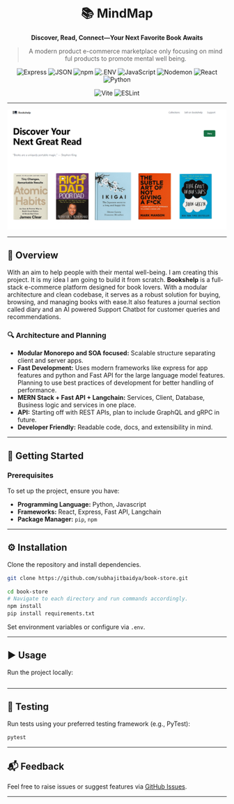 <div align="center">

# 📚 MindMap

**Discover, Read, Connect—Your Next Favorite Book Awaits**

> A modern product e-commerce marketplace only focusing on mind ful products to promote mental well being.

![Express](https://img.shields.io/badge/-Express-black?logo=express&logoColor=white)
![JSON](https://img.shields.io/badge/-JSON-black?logo=json&logoColor=white)
![npm](https://img.shields.io/badge/-npm-CB3837?logo=npm&logoColor=white)
![.ENV](https://img.shields.io/badge/-.ENV-yellow?logo=dotenv&logoColor=black)
![JavaScript](https://img.shields.io/badge/-JavaScript-F7DF1E?logo=javascript&logoColor=black)
![Nodemon](https://img.shields.io/badge/-Nodemon-3C873A?logo=nodemon&logoColor=white)
![React](https://img.shields.io/badge/-React-61DAFB?logo=react&logoColor=black)
![Python](https://img.shields.io/badge/-Python-3776AB?logo=python&logoColor=white)

![Vite](https://img.shields.io/badge/-Vite-646CFF?logo=vite&logoColor=white)
![ESLint](https://img.shields.io/badge/-ESLint-4B32C3?logo=eslint&logoColor=white)

---

![minimalistic web design](image-1.png)

---

</div>

## 📖 Overview

With an aim to help people with their mental well-being. I am creating this project. It is my idea I am going to build it from scratch.
**Bookshelp** is a full-stack e-commerce platform designed for book lovers. With a modular architecture and clean codebase, it serves as a robust solution for buying, browsing, and managing books with ease.It also features a journal section called diary and an AI powered Support Chatbot for customer queries and recommendations.

### 🔍 Architecture and Planning

- **Modular Monorepo and SOA focused:** Scalable structure separating client and server apps.
- **Fast Development:** Uses modern frameworks like express for app features and python and Fast API for the large language model features. Planning to use best practices of development for better handling of performance.
- **MERN Stack + Fast API + Langchain:** Services, Client, Database, Business logic and services in one place.
- **API:** Starting off with REST APIs, plan to include GraphQL and gRPC in future.
- **Developer Friendly:** Readable code, docs, and extensibility in mind.

---

## 🚀 Getting Started

### Prerequisites

To set up the project, ensure you have:

- **Programming Language:** Python, Javascript
- **Frameworks:** React, Express, Fast API, Langchain
- **Package Manager:** `pip`, `npm`

---

## ⚙️ Installation

Clone the repository and install dependencies.

```bash
git clone https://github.com/subhajitbaidya/book-store.git
```

```bash
cd book-store
# Navigate to each directory and run commands accordingly.
npm install
pip install requirements.txt
```

Set environment variables or configure via `.env`.

---

## ▶️ Usage

Run the project locally:

```

```

---

## 🧪 Testing

Run tests using your preferred testing framework (e.g., PyTest):

```bash
pytest
```

---

## 📬 Feedback

Feel free to raise issues or suggest features via [GitHub Issues](https://github.com/subhajitbaidya/book-store/issues).

---
